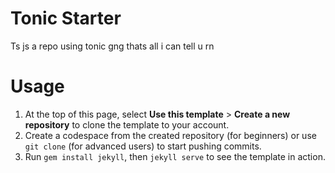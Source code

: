 # Tonic Starter

Ts js a repo using tonic gng thats all i can tell u rn

# Usage

1. At the top of this page, select **Use this template** &gt; **Create a new repository** to clone the template to your account.
2. Create a codespace from the created repository (for beginners) or use `git clone` (for advanced users) to start pushing commits.
3. Run `gem install jekyll`, then `jekyll serve` to see the template in action.
